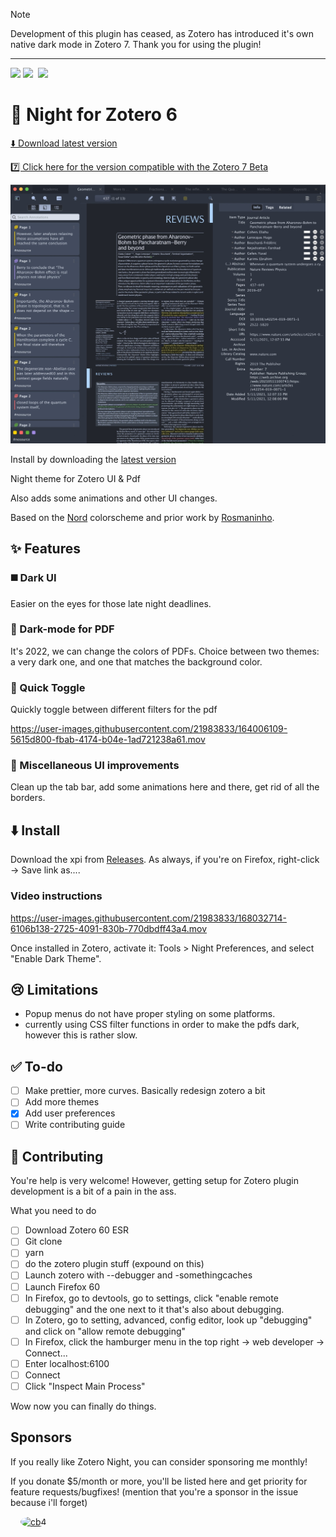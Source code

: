 > [!NOTE]
> Development of this plugin has ceased, as Zotero has introduced it's own native dark mode in Zotero 7.
> Thank you for using the plugin!

___

[![](https://img.shields.io/badge/%E2%AC%87-download-brightgreen)](https://github.com/tefkah/zotero-night/releases/latest/download/night.xpi) ![](https://img.shields.io/github/v/release/tefkah/zotero-night?label=version) ![]() ![](https://img.shields.io/github/downloads/tefkah/zotero-night/latest/total?color=blue) 
# 🌌 Night for Zotero 6

[⬇️ Download latest version](https://github.com/tefkah/zotero-night/releases/latest/download/night.xpi)

[7️⃣ Click here for the version compatible with the Zotero 7 Beta](https://github.com/tefkah/zotero-night/tree/zotero-7)

![](./IMG-20220419-WA0000.jpg)

Install by downloading the [latest version](https://github.com/ThomasFKJorna/zotero-night/releases/latest)

Night theme for Zotero UI &amp; Pdf

Also adds some animations and other UI changes.

Based on the [Nord](https://github.com/arcticicestudio/nord) colorscheme and prior work by [Rosmaninho](https://github.com/Rosmaninho/Zotero-Dark-Theme).

## ✨ Features

### ◼️ Dark UI

Easier on the eyes for those late night deadlines.

### 🌚 Dark-mode for PDF

It's 2022, we can change the colors of PDFs.
Choice between two themes: a very dark one, and one that matches the background color.

### 🔁 Quick Toggle

Quickly toggle between different filters for the pdf

https://user-images.githubusercontent.com/21983833/164006109-5615d800-fbab-4174-b04e-1ad721238a61.mov

### 🌊 Miscellaneous UI improvements

Clean up the tab bar, add some animations here and there, get rid of all the borders.

## ⬇️ Install

Download the xpi from [Releases](https://github.com/ThomasFKJorna/zotero-night/releases). As always, if you're on Firefox, right-click -> Save link as....

### Video instructions

https://user-images.githubusercontent.com/21983833/168032714-6106b138-2725-4091-830b-770dbdff43a4.mov

Once installed in Zotero, activate it: Tools > Night Preferences, and select "Enable Dark Theme".

## 😢 Limitations

- Popup menus do not have proper styling on some platforms.
- currently using CSS filter functions in order to make the pdfs dark, however this is rather slow. 


## ✅ To-do
- [ ] Make prettier, more curves. Basically redesign zotero a bit
- [ ] Add more themes
- [x] Add user preferences
- [ ] Write contributing guide

## 💪 Contributing

You're help is very welcome!
However, getting setup for Zotero plugin development is a bit of a pain in the ass.

What you need to do

- [ ] Download Zotero 60 ESR
- [ ] Git clone
- [ ] yarn
- [ ] do the zotero plugin stuff (expound on this)
- [ ] Launch zotero with --debugger and -somethingcaches
- [ ] Launch Firefox 60
- [ ] In Firefox, go to devtools, go to settings, click "enable remote debugging" and the one next to it that's also about debugging.
- [ ] In Zotero, go to setting, advanced, config editor, look up "debugging" and click on "allow remote debugging"
- [ ] In Firefox, click the hamburger menu in the top right -> web developer -> Connect...
- [ ] Enter localhost:6100
- [ ] Connect
- [ ] Click "Inspect Main Process"

Wow now you can finally do things.


## Sponsors

If you really like Zotero Night, you can consider sponsoring me monthly! 

If you donate $5/month or more, you'll be listed here and get priority for feature requests/bugfixes! (mention that you're a sponsor in the issue because i'll forget)

<!-- sponsors --><a href="https://github.com/eunosm3"><img src="https://github.com/eunosm3.png" style="border-radius: 50%; margin-right: 1rem" width="60px" alt="" /></a><a href="https://github.com/cb4"><img src="https://github.com/cb4.png" style="border-radius: 50%; margin-right: 1rem" width="60px" alt="cb4" /></a><!-- sponsors -->
